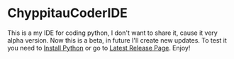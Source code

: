 # ChyppitauCoderIDE
This is a my IDE for coding python, I don't want to share it, cause it very alpha version. Now this is a beta, in future I'll create new updates. To test it you need to <a href="https://www.python.org/ftp/python/3.12.2/python-3.12.2-amd64.exe">Install Python</a> or go to <a href="https://github.com/ChyppitauCoder/ChyppitauCoderIDE/releases/tag/IDE">Latest Release Page</a>. Enjoy!
